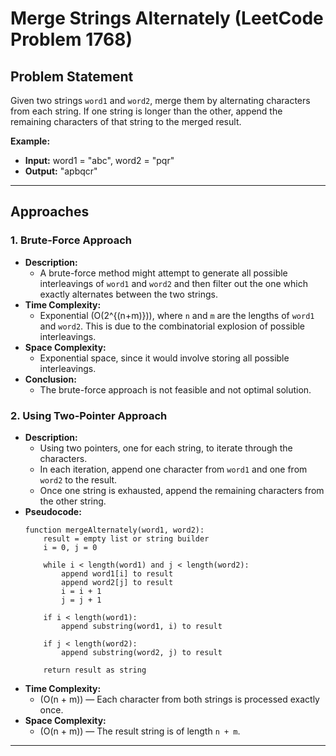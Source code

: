 # Merge Strings Alternately (LeetCode Problem 1768)

## Problem Statement

Given two strings `word1` and `word2`, merge them by alternating characters from each string. If one string is longer than the other, append the remaining characters of that string to the merged result.

**Example:**

- **Input:** word1 = "abc", word2 = "pqr"
- **Output:** "apbqcr"

---

## Approaches

### 1. Brute-Force Approach 

- **Description:**
  - A brute-force method might attempt to generate all possible interleavings of `word1` and `word2` and then filter out the one which exactly alternates between the two strings.
- **Time Complexity:**
  - Exponential \(O(2^{(n+m)})\), where `n` and `m` are the lengths of `word1` and `word2`. This is due to the combinatorial explosion of possible interleavings.
- **Space Complexity:**
  - Exponential space, since it would involve storing all possible interleavings.
- **Conclusion:**
  - The brute-force approach is not feasible and not optimal solution. 

### 2. Using Two-Pointer Approach

- **Description:**
  - Using two pointers, one for each string, to iterate through the characters.
  - In each iteration, append one character from `word1` and one from `word2` to the result.
  - Once one string is exhausted, append the remaining characters from the other string.
- **Pseudocode:**
  ```
  function mergeAlternately(word1, word2):
      result = empty list or string builder
      i = 0, j = 0
      
      while i < length(word1) and j < length(word2):
          append word1[i] to result
          append word2[j] to result
          i = i + 1
          j = j + 1
      
      if i < length(word1):
          append substring(word1, i) to result
      
      if j < length(word2):
          append substring(word2, j) to result
      
      return result as string
  ```
- **Time Complexity:**
  - \(O(n + m)\) — Each character from both strings is processed exactly once.
- **Space Complexity:**
  - \(O(n + m)\) — The result string is of length `n + m`.

---
